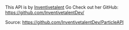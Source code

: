 This API is by [Inventivetalent](https://github.com/InventivetalentDev)
Go Check out her GitHub: https://github.com/InventivetalentDev/

Source: https://github.com/InventivetalentDev/ParticleAPI